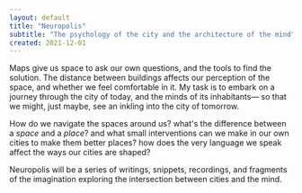 ```yaml
---
layout: default
title: "Neuropolis"
subtitle: "The psychology of the city and the architecture of the mind"
created: 2021-12-01
---
```


Maps give us space to ask our own questions, and the tools to find the solution. The distance between buildings affects our perception of the space, and whether we feel comfortable in it. My task is to embark on a journey through the city of today, and the minds of its inhabitants— so that we might, just maybe, see an inkling into the city of tomorrow.

How do we navigate the spaces around us? what's the difference between a *space* and a *place*? and what small interventions can we make in our own cities to make them better places? how does the very language we speak affect the ways our cities are shaped?

Neuropolis will be a series of writings, snippets, recordings, and fragments of the imagination exploring the intersection between cities and the mind. 